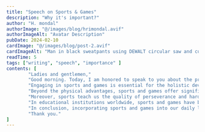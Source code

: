 ```yaml
---
title: "Speech on Sports & Games"
description: "Why it's important?"
author: "H. mondal"
authorImage: "@/images/blog/hrimondal.avif"
authorImageAlt: "Avatar Description"
pubDate: 2024-02-10
cardImage: "@/images/blog/post-2.avif"
cardImageAlt: "Man in black sweatpants using DEWALT circular saw and cutting a wood plank"
readTime: 5
tags: ["writing", "speech", "importance" ]
contents: [
        "Ladies and gentlemen,"
        "Good morning. Today, I am honored to speak to you about the profound importance of sports and games in our lives",
        "Engaging in sports and games is essential for the holistic development of an individual. They play a pivotal role in maintaining our physical health, keeping our bodies robust and active. Regular participation in these activities enhances cardiovascular health, improves muscle coordination, and helps in weight management, thereby keeping ailments like obesity at bay. ",
        "Beyond the physical advantages, sports and games offer significant mental health benefits. They serve as a pleasant relaxation, keeping our minds in good shape, active, and collected. Engaging in these activities instills in us the ability to trust each other, be loyal, and calmly solve problems. They teach us not to give up, no matter how many times we fail, and to keep practicing until we succeed. ",
        "Moreover, sports teach us the quality of perseverance and hard work. They enhance our teamwork skills, which are considered vital qualities. When we are adapted to working in a team, victory is always within reach.",
        "In educational institutions worldwide, sports and games have become an integral part of the curriculum. Students are encouraged to participate in various sports competitions and activities, which impart valuable life lessons and skills. For some, these experiences ignite a passion that leads them to pursue professional careers in sports. ",
        "In conclusion, incorporating sports and games into our daily lives is not merely about entertainment; it's about embracing a lifestyle that fosters physical health, mental well-being, and essential life skills. By understanding and promoting the importance of these activities, we can work towards a healthier, more active, and harmonious society."
        "Thank you."
]
---
```

